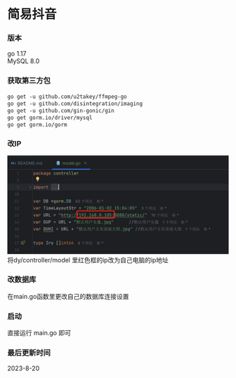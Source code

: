 # 简易抖音

### 版本
go 1.17<br>
MySQL 8.0
### 获取第三方包
    go get -u github.com/u2takey/ffmpeg-go
    go get -u github.com/disintegration/imaging
    go get -u github.com/gin-gonic/gin
    go get gorm.io/driver/mysql
    go get gorm.io/gorm
### 改IP
![img.png](img.png)
将dy/controller/model 里红色框的ip改为自己电脑的ip地址
### 改数据库
在main.go函数里更改自己的数据库连接设置
### 启动
直接运行 main.go 即可
### 最后更新时间
2023-8-20